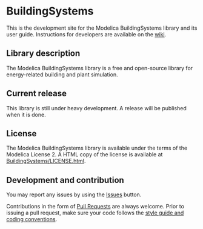 BuildingSystems
===============

This is the development site for the Modelica BuildingSystems library and its user guide.
Instructions for developers are available on the [wiki](https://github.com/UdK-VPT/BuildingSystems/wiki).

## Library description
The Modelica BuildingSystems library is a free and open-source library for energy-related building and plant simulation.

## Current release
This library is still under heavy development.
A release will be published when it is done.

## License
The Modelica BuildingSystems library is available under the terms of the Modelica License 2.
A HTML copy of the license is available at
[BuildingSystems/LICENSE.html](https://github.com/UdK-VPT/BuildingSystems/blob/master/LICENSE.html).

## Development and contribution
You may report any issues by using the [Issues](https://github.com/UdK-VPT/BuildingSystems/issues) button.

Contributions in the form of [Pull Requests](https://github.com/UdK-VPT/BuildingSystems/pulls) are always welcome.
Prior to issuing a pull request, make sure your code follows
the [style guide and coding conventions](https://github.com/UdK-VPT/BuildingSystems/wiki/Guidelines).
